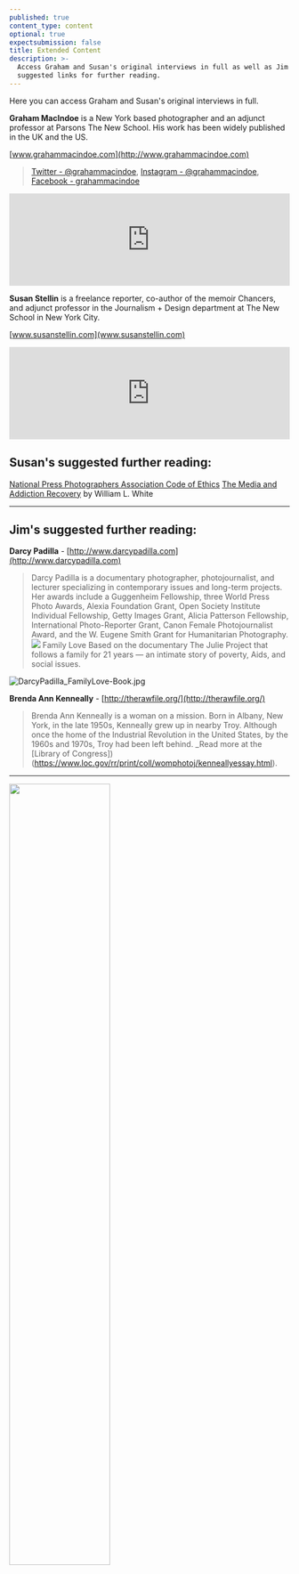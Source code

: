 ```yaml
---
published: true
content_type: content
optional: true
expectsubmission: false
title: Extended Content
description: >-
  Access Graham and Susan's original interviews in full as well as Jim's
  suggested links for further reading.
---
```


Here you can access Graham and Susan's original interviews in full.

**Graham MacIndoe** is a New York based photographer and an adjunct professor at Parsons The New School. His work has been widely published in the UK and the US.

[www.grahammacindoe.com](http://www.grahammacindoe.com)

> [Twitter - @grahammacindoe](https://twitter.com/grahammacindoe), [Instagram - @grahammacindoe](https://www.instagram.com/grahammacindoe/), [Facebook - grahammacindoe](https://www.facebook.com/grahammacindoe)

<iframe width="100%" height="166" scrolling="no" frameborder="no" src="https://w.soundcloud.com/player/?url=https%3A//api.soundcloud.com/tracks/342491632%3Fsecret_token%3Ds-lhP61&amp;color=%23ff5500&amp;auto_play=false&amp;hide_related=false&amp;show_comments=true&amp;show_user=true&amp;show_reposts=false"></iframe>



**Susan Stellin** is a freelance reporter, co-author of the memoir Chancers, and adjunct professor in the Journalism + Design department at The New School in New York City.

[www.susanstellin.com](www.susanstellin.com)

<iframe width="100%" height="166" scrolling="no" frameborder="no" src="https://w.soundcloud.com/player/?url=https%3A//api.soundcloud.com/tracks/342495331%3Fsecret_token%3Ds-ZzoJd&amp;color=%23ff5500&amp;auto_play=false&amp;hide_related=false&amp;show_comments=true&amp;show_user=true&amp;show_reposts=false"></iframe>

## Susan's suggested further reading: 

[National Press Photographers Association Code of Ethics](https://nppa.org/code_of_ethics)
[The Media and Addiction Recovery](http://www.williamwhitepapers.com/pr/2014%20The%20Media%20and%20Addiction%20Recovery.pdf) by William L. White

----

## Jim's suggested further reading:
	
**Darcy Padilla** - [http://www.darcypadilla.com](http://www.darcypadilla.com)

> Darcy Padilla is a documentary photographer, photojournalist, and lecturer specializing in contemporary issues and long-term projects.
Her awards include a Guggenheim Fellowship, three World Press Photo Awards, Alexia Foundation Grant, Open Society Institute Individual Fellowship, Getty Images Grant, Alicia Patterson Fellowship, International Photo-Reporter Grant, Canon Female Photojournalist Award, and the W. Eugene Smith Grant for Humanitarian Photography.
![]({{site.baseurl}}/)
Family Love Based on the documentary The Julie Project that follows a family for 21 years — an intimate story of poverty, Aids, and social issues.

![DarcyPadilla_FamilyLove-Book.jpg]({{site.baseurl}}/course/content/media/DarcyPadilla_FamilyLove-Book.jpg)

**Brenda Ann Kenneally** - [http://therawfile.org/](http://therawfile.org/)

> Brenda Ann Kenneally is a woman on a mission. Born in Albany, New York, in the late 1950s, Kenneally grew up in nearby Troy. Although once the home of the Industrial Revolution in the United States, by the 1960s and 1970s, Troy had been left behind. _Read more at the [Library of Congress]) (https://www.loc.gov/rr/print/coll/womphotoj/kenneallyessay.html).



----

<img class="aligncenter" src="http://jonathanworth.org/wp-content/uploads/2017/09/JM_significant-image_450.jpg" data-4c="xmp_JM_significant-image_450.jpg" style="width:60%;margin: auto auto;" />
<script data-4c-meta='xmp_JM_significant-image_450.jpg' type='text/json'>{"context":[{"credit":"David, at home in Dereham. 2015. © Jim Mortram","src":"https://cdn-images-1.medium.com/max/2000/1*_iYTGhglnARX6BkPXD9ERQ.jpeg"},{"credit":"David, holding on to his late mothers coat as they walk into town. 2012. © Jim Mortram","src":"https://cdn-images-1.medium.com/max/1200/1*-vK1pY1oYnJSzfJsXxs54w.jpeg"},{"credit":"David 2015. © Jim Mortram","src":"https://cdn-images-1.medium.com/max/2000/1*31zJp_gGCcW4QJxRU2NnCw.jpeg"},{"credit":"David, eating a meal, alone. 2015. © Jim Mortram","src":"https://cdn-images-1.medium.com/max/2000/1*g3kOJfRJs0usKFGvf-9ZdA.jpeg"},{"credit":"David 2014. © Jim Mortram","src":"https://cdn-images-1.medium.com/max/2000/1*6deWarCRhuQSzqTv-r-iEA.jpeg"},{"credit":"David, using his long cane to navigate streets unseen. 2015. © Jim Mortram.","src":"https://cdn-images-1.medium.com/max/2000/1*GHpfCKdAOGcjmNDtHBF5FQ.jpeg"},{"credit":"David, after walking to the outskirts of town. 2015. © Jim Mortram","src":"https://cdn-images-1.medium.com/max/2000/1*ZJVnUFobokERvR-4y3sn-w.jpeg"}],"links":[{"title":"Small Town Inertia : Leaning on the Everlasting Arms","url":"https://vimeo.com/208367685"},{"title":"Small Town Inertia","url":"http://smalltowninertia.co.uk/"},{"title":"Wikipedia","url":"https://en.wikipedia.org/wiki/Jim_Mortram"},{"title":"Twitter","url":"https://twitter.com/JAMortram"},{"title":"BBC","url":"http://www.bbc.co.uk/news/in-pictures-19714366"},{"title":"Peta-Pixel","url":"https://petapixel.com/2013/06/18/interview-with-jim-mortram-of-small-town-inertia/"},{"title":"Guardian","url":"https://www.theguardian.com/artanddesign/2014/feb/19/people-photograph-dont-have-voice-jim-mortram-norfolk-portraits"}],"backStory":{"text":"David had been very active. Walking, cycling. The summer of 2011, David had been cycling and the bag he was wearing over his shoulder had come loose, entangled in the front wheel of his bicycle and he had been thrown over the handlebars, face-first to the road, breaking his upper jaw and neck in two places. “I was choking on the blood,” he told me.\nDavid was taken to the hospital; bones mended, wounds healed, but the obstruction of a feeding and air tube in his mouth prevented his being able to alert nurses or doctors that his sight had vanished for almost a week after awaking from the coma.\n“One of the strangest things is waking up from a dream. In dreams I can still see. I can see everything. I wake and feel I can still see for a time, then the black seeps in and I realise I am awake and in darkness again, where the reality used to be filled with sight, now my dreams are. Where sleep was without light, now that’s my waking life. Everything is upside down. Now being awake is like the dream. My awake nightmare”\nMeeting regularly, David and I, in early 2012 began working upon the first installment of an ongoing series of stories about his life with blindness. The challenging new day to day routines, learning routes into town with his stick or following behind his mother, Eugene.","author":"Jim Mortram","publication":"Vantage","publicationUrl":"https://medium.com/vantage/postcards-from-the-black-f705f9097b","date":"October 17, 2015"},"creativeCommons":{"credit":"Jim Mortram","year":"2015","copyright":"All rights reserved","codeOfEthics":"Photojournalist","description":"David standing in Southburgh church, Norfolk."}}</script>
